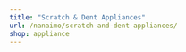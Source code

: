 ```yaml
---
title: "Scratch & Dent Appliances"
url: /nanaimo/scratch-and-dent-appliances/
shop: appliance
---
```

